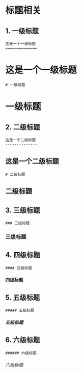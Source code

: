# 标题相关

## 1. 一级标题
```
这是一个一级标题
==============
```
这是一个一级标题
==============

```
# 一级标题
```
# 一级标题


## 2. 二级标题
```
这是一个二级标题
--------------
```
这是一个二级标题
--------------

```
# 二级标题
```
## 二级标题


## 3. 三级标题
```
### 三级标题
```
### 三级标题


## 4. 四级标题
```
#### 四级标题
```
#### 四级标题


## 5. 五级标题
```
##### 五级标题
```
##### 五级标题


## 6. 六级标题
```
###### 六级标题
```
###### 六级标题
